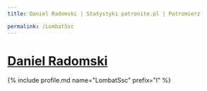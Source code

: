 ```yaml
---
title: Daniel Radomski | Statystyki patronite.pl | Patromierz

permalink: /LombatSsc
---
```


# [Daniel Radomski](https://patronite.pl/LombatSsc)

{% include profile.md name="LombatSsc" prefix="l" %}
